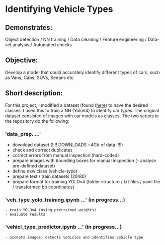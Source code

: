 # Identifying Vehicle Types

## Demonstrates:

Object detection / NN training / Data cleaning / Feature engineering / Data-set analysis / Automated checks 

## Objective: 

Develop a model that could accurately identify different types of cars, such as Vans, Cabs, SUVs, Sedans etc.

## Short description:

For this project, I modified a dataset (found ([here](https://ai.stanford.edu/~jkrause/cars/car_dataset.html)) to have the desired classes. I used this to train a NN (YoloV4) to identify car types. The original dataset consisted of images with car models as classes. The two scripts in the repository do the following: 

### 'data_prep. ...'
- download dataset (!!!! DOWNLOADS ~4Gb of data !!!!)
- check and correct duplicates
- correct errors from manual inspection (hard-coded)
- prepare images with bounding boxes for manual inspection
(- analyse pre-defined dataset)
- define new class (vehicle-type)
- prepare test / train datasets (20/80)
- prepare format for training YOLOv4
    (folder structure / txt files / yaml file / transformed bb coordinates)

### 'veh_type_yolo_training.ipynb ...' (in progress...)
    - train YOLOv4 (using pretrained weights)
    - evaluate results

### 'vehicl_type_predictor.ipynb  ...' (in progress...)
    - accepts images, detects vehicles and identifies vehicle type